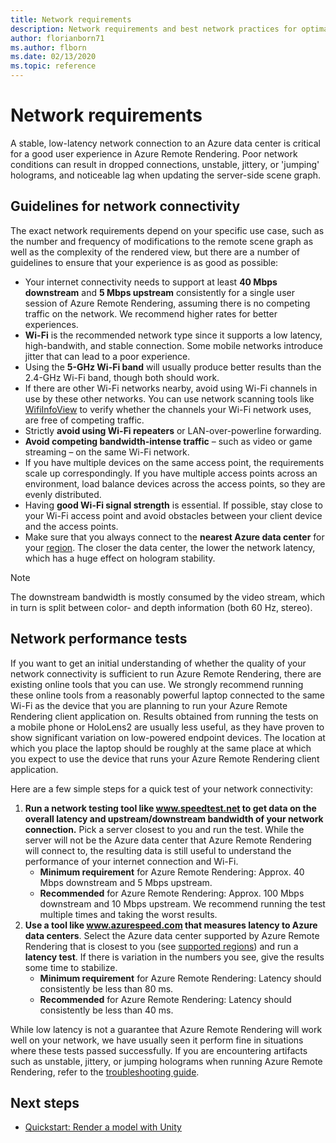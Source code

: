 ```yaml
---
title: Network requirements
description: Network requirements and best network practices for optimal experience
author: florianborn71
ms.author: flborn
ms.date: 02/13/2020
ms.topic: reference
---
```


# Network requirements

A stable, low-latency network connection to an Azure data center is critical for a good user experience in Azure Remote Rendering. Poor network conditions can result in dropped connections, unstable, jittery, or 'jumping' holograms, and noticeable lag when updating the server-side scene graph.

## Guidelines for network connectivity

The exact network requirements depend on your specific use case, such as the number and frequency of modifications to the remote scene graph as well as the complexity of the rendered view, but there are a number of guidelines to ensure that your experience is as good as possible:

* Your internet connectivity needs to support at least **40 Mbps downstream** and **5 Mbps upstream** consistently for a single user session of Azure Remote Rendering, assuming there is no competing traffic on the network. We recommend higher rates for better experiences. 
* **Wi-Fi** is the recommended network type since it supports a low latency, high-bandwith, and stable connection. Some mobile networks introduce jitter that can lead to a poor experience. 
* Using the **5-GHz Wi-Fi band** will usually produce better results than the 2.4-GHz Wi-Fi band, though both should work.
* If there are other Wi-Fi networks nearby, avoid using Wi-Fi channels in use by these other networks. You can use network scanning tools like [WifiInfoView](https://www.nirsoft.net/utils/wifi_information_view.html) to verify whether the channels your Wi-Fi network uses, are free of competing traffic.
* Strictly **avoid using Wi-Fi repeaters** or LAN-over-powerline forwarding.
* **Avoid competing bandwidth-intense traffic** – such as video or game streaming – on the same Wi-Fi network.
* If you have multiple devices on the same access point, the requirements scale up correspondingly. If you have multiple access points across an environment, load balance devices across the access points, so they are evenly distributed.
* Having **good Wi-Fi signal strength** is essential. If possible, stay close to your Wi-Fi access point and avoid obstacles between your client device and the access points.
* Make sure that you always connect to the **nearest Azure data center** for your [region](regions.md). The closer the data center, the lower the network latency, which has a huge effect on hologram stability.

> [!NOTE]
> The downstream bandwidth is mostly consumed by the video stream, which in turn is split between color- and depth information (both 60 Hz, stereo).

## Network performance tests

If you want to get an initial understanding of whether the quality of your network connectivity is sufficient to run Azure Remote Rendering, there are existing online tools that you can use. We strongly recommend running these online tools from a reasonably powerful laptop connected to the same Wi-Fi as the device that you are planning to run your Azure Remote Rendering client application on. Results obtained from running the tests on a mobile phone or HoloLens2 are usually less useful, as they have proven to show significant variation on low-powered endpoint devices. The location at which you place the laptop should be roughly at the same place at which you expect to use the device that runs your Azure Remote Rendering client application.

Here are a few simple steps for a quick test of your network connectivity:

1. **Run a network testing tool like www.speedtest.net to get data on the overall latency and upstream/downstream bandwidth of your network connection.**
Pick a server closest to you and run the test. While the server will not be the Azure data center that Azure Remote Rendering will connect to, the resulting data is still useful to understand the performance of your internet connection and Wi-Fi.
   * **Minimum requirement** for Azure Remote Rendering: Approx. 40 Mbps downstream and 5 Mbps upstream.
   * **Recommended** for Azure Remote Rendering: Approx. 100 Mbps downstream and 10 Mbps upstream.
We recommend running the test multiple times and taking the worst results.
1. **Use a tool like www.azurespeed.com that measures latency to Azure data centers**. Select the Azure data center supported by Azure Remote Rendering that is closest to you (see [supported regions](regions.md)) and run a **latency test**. If there is variation in the numbers you see, give the results some time to stabilize.
   * **Minimum requirement** for Azure Remote Rendering: Latency should consistently be less than 80 ms.
   * **Recommended** for Azure Remote Rendering: Latency should consistently be less than 40 ms.

While low latency is not a guarantee that Azure Remote Rendering will work well on your network, we have usually seen it perform fine in situations where these tests passed successfully.
If you are encountering artifacts such as unstable, jittery, or jumping holograms when running Azure Remote Rendering, refer to the [troubleshooting guide](../resources/troubleshoot.md).

## Next steps

* [Quickstart: Render a model with Unity](../quickstarts/render-model.md)
